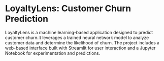 # LoyaltyLens: Customer Churn Prediction

LoyaltyLens is a machine learning-based application designed to predict customer churn.It leverages a trained neural network model to analyze customer data and determine the likelihood of churn.
The project includes a web-based interface built with Streamlit for user interaction and a Jupyter Notebook for experimentation and predictions.

